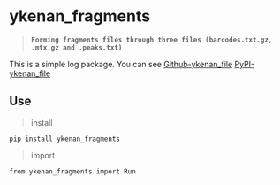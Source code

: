 # ykenan_fragments

> **`Forming fragments files through three files (barcodes.txt.gz, .mtx.gz and .peaks.txt)`**

This is a simple log package. You can see
[Github-ykenan_file](https://github.com/YuZhengM/ykenan_fragments)
[PyPI-ykenan_file](https://pypi.org/project/ykenan-fragments/)

## Use

> install

```shell
pip install ykenan_fragments
```

> import

```shell
from ykenan_fragments import Run
```


